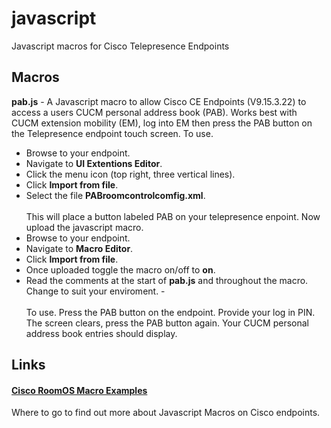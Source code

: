 # javascript
Javascript macros for Cisco Telepresence Endpoints
## Macros
__pab.js__ - A Javascript macro to allow Cisco CE Endpoints (V9.15.3.22) to access a users CUCM personal address book (PAB). Works best with CUCM extension mobility (EM), log into EM then press the PAB button on the Telepresence endpoint touch screen. To use.
- Browse to your endpoint.
- Navigate to __UI Extentions Editor__.
- Click the menu icon (top right, three vertical lines).
- Click __Import from file__.
- Select the file __PABroomcontrolcomfig.xml__.<br><br>This will place a button labeled PAB on your telepresence enpoint. Now upload the javascript macro.
- Browse to your endpoint.
- Navigate to __Macro Editor__.
- Click __Import from file__.
- Once uploaded toggle the macro on/off to __on__.
- Read the comments at the start of __pab.js__ and throughout the macro. Change to suit your enviroment. - <br><br>
To use. Press the PAB button on the endpoint. Provide your log in PIN. The screen clears, press the PAB button again. Your CUCM personal address book entries should display.
## Links
#### [Cisco RoomOS Macro Examples](https://roomos.cisco.com/macros)
Where to go to find out more about Javascript Macros on Cisco endpoints.
